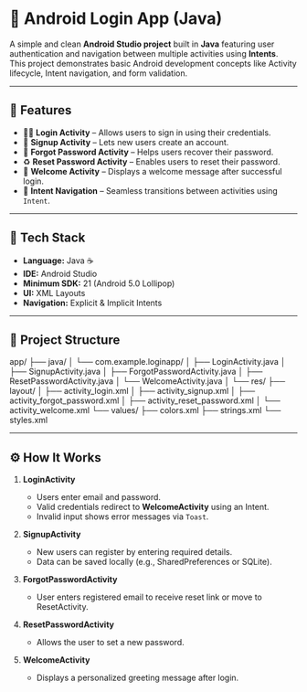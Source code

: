 # 🔐 Android Login App (Java)

A simple and clean **Android Studio project** built in **Java** featuring user authentication and navigation between multiple activities using **Intents**.  
This project demonstrates basic Android development concepts like Activity lifecycle, Intent navigation, and form validation.

---

## 📱 Features

- 🧍‍♂️ **Login Activity** – Allows users to sign in using their credentials.  
- 📝 **Signup Activity** – Lets new users create an account.  
- 🔑 **Forgot Password Activity** – Helps users recover their password.  
- ♻️ **Reset Password Activity** – Enables users to reset their password.  
- 🎉 **Welcome Activity** – Displays a welcome message after successful login.  
- 🚀 **Intent Navigation** – Seamless transitions between activities using `Intent`.

---

## 🧰 Tech Stack

- **Language:** Java ☕  
- **IDE:** Android Studio  
- **Minimum SDK:** 21 (Android 5.0 Lollipop)  
- **UI:** XML Layouts  
- **Navigation:** Explicit & Implicit Intents  

---

## 📂 Project Structure

app/
├── java/
│ └── com.example.loginapp/
│ ├── LoginActivity.java
│ ├── SignupActivity.java
│ ├── ForgotPasswordActivity.java
│ ├── ResetPasswordActivity.java
│ └── WelcomeActivity.java
│
└── res/
├── layout/
│ ├── activity_login.xml
│ ├── activity_signup.xml
│ ├── activity_forgot_password.xml
│ ├── activity_reset_password.xml
│ └── activity_welcome.xml
└── values/
├── colors.xml
├── strings.xml
└── styles.xml


---

## ⚙️ How It Works

1. **LoginActivity**  
   - Users enter email and password.  
   - Valid credentials redirect to **WelcomeActivity** using an Intent.  
   - Invalid input shows error messages via `Toast`.

2. **SignupActivity**  
   - New users can register by entering required details.  
   - Data can be saved locally (e.g., SharedPreferences or SQLite).

3. **ForgotPasswordActivity**  
   - User enters registered email to receive reset link or move to ResetActivity.

4. **ResetPasswordActivity**  
   - Allows the user to set a new password.

5. **WelcomeActivity**  
   - Displays a personalized greeting message after login.


